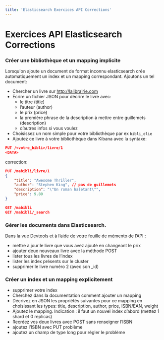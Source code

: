```yaml
---
title: 'Elasticsearch Exercices API Corrections'
---
```


# Exercices API Elasticsearch Corrections

### Créer une bibliothèque et un mapping implicite

Lorsqu'on ajoute un document de format inconnu elasticsearch crée automatiquement un index et un mapping correspondant. Ajoutons un tel document:

- Chercher un livre sur http://lalibrairie.com
- Écrire un fichier JSON pour décrire le livre avec:
  - le titre (title)
  - l’auteur (author)
  - le prix (price)
  - la première phrase de la description à mettre entre guillemets (description)
  - d’autres infos si vous voulez 
- Choisissez un nom simple pour votre bibliothèque par ex `bibli_elie`
- Ajoutez ce livre à votre bibliothèque dans Kibana avec la syntaxe:
```json
PUT /<votre_bibli>/livre/1
<DATA>
```
correction:
```json
PUT /mabibli/livre/1
{
    "title": "Awesome Thriller",
    "author": "Stephen King", // pas de guillemets
    "description": "\"Un roman haletant\"",
    "price": 9.80
}

GET /mabibli
GET /mabibli/_search
```

### Gérer les documents dans Elasticsearch.

Dans la vue Devtools et à l’aide de votre feuille de mémento de l’API :
- mettre à jour le livre que vous avez ajouté en changeant le prix
- ajouter deux nouveaux livre avec la méthode POST
- lister tous les livres de l’index
- lister les index présents sur le cluster
- supprimer le livre numéro 2 (avec son _id)

### Créer un index et un mapping explicitement
- supprimer votre index
- Cherchez dans la documentation comment ajouter un mapping
- Décrivez en JSON les propriétés suivantes pour ce mapping en choisissant les types: title, description, author, price, ISBN/EAN, weight
- Ajoutez le mapping. Indication : il faut un nouvel index d’abord (mettez 1 shard et 0 replicas)
- Recréez vos deux livres avec POST sans renseigner l’ISBN
- ajoutez l’ISBN avec PUT problème
- ajoutez un champ de type long pour régler le problème